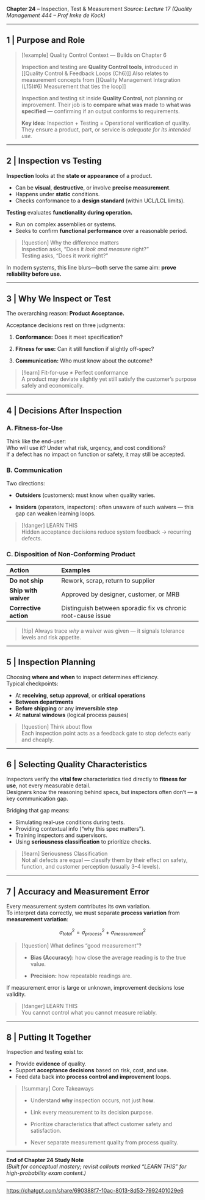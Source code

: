 
**Chapter 24** – Inspection, Test & Measurement
_Source: Lecture 17 (Quality Management 444 – Prof Imke de Kock)_

---

## 1 | Purpose and Role

> [!example] Quality Control Context — Builds on Chapter 6
>
> Inspection and testing are **Quality Control tools**, introduced in [[Quality Control & Feedback Loops (Ch6)]]
> Also relates to measurement concepts from [[Quality Management Integration (L15)#6) Measurement that ties the loop]]
>
> Inspection and testing sit inside **Quality Control**, not planning or improvement.
> Their job is to **compare what was made** to **what was specified** — confirming if an output conforms to requirements.
>
> **Key idea:**
> Inspection + Testing = Operational verification of quality.
> They ensure a product, part, or service is _adequate for its intended use._

---

## 2 | Inspection vs Testing

**Inspection** looks at the **state or appearance** of a product.

- Can be **visual**, **destructive**, or involve **precise measurement**.
- Happens under **static** conditions.
- Checks conformance to a **design standard** (within UCL/LCL limits).

**Testing** evaluates **functionality during operation.**

- Run on complex assemblies or systems.
- Seeks to confirm **functional performance** over a reasonable period.

> [!question] Why the difference matters  
> Inspection asks, “Does it _look and measure_ right?”  
> Testing asks, “Does it _work_ right?”

In modern systems, this line blurs—both serve the same aim: **prove reliability before use.**

---

## 3 | Why We Inspect or Test

The overarching reason: **Product Acceptance.**

Acceptance decisions rest on three judgments:

1. **Conformance:** Does it meet specification?
    
2. **Fitness for use:** Can it still function if slightly off-spec?
    
3. **Communication:** Who must know about the outcome?
    

> [!learn] Fit-for-use ≠ Perfect conformance  
> A product may deviate slightly yet still satisfy the customer’s purpose safely and economically.

---

## 4 | Decisions After Inspection

### A. Fitness-for-Use

Think like the end-user:  
Who will use it? Under what risk, urgency, and cost conditions?  
If a defect has no impact on function or safety, it may still be accepted.

### B. Communication

Two directions:

- **Outsiders** (customers): must know when quality varies.
    
- **Insiders** (operators, inspectors): often unaware of such waivers — this gap can weaken learning loops.
    

> [!danger] LEARN THIS  
> Hidden acceptance decisions reduce system feedback → recurring defects.

### C. Disposition of Non-Conforming Product

|Action|Examples|
|:--|:--|
|**Do not ship**|Rework, scrap, return to supplier|
|**Ship with waiver**|Approved by designer, customer, or MRB|
|**Corrective action**|Distinguish between sporadic fix vs chronic root-cause issue|

> [!tip] Always trace _why_ a waiver was given — it signals tolerance levels and risk appetite.

---

## 5 | Inspection Planning

Choosing **where and when** to inspect determines efficiency.  
Typical checkpoints:

- At **receiving**, **setup approval**, or **critical operations**
- **Between departments**
- **Before shipping** or any **irreversible step**
- At **natural windows** (logical process pauses)

> [!question] Think about flow  
> Each inspection point acts as a feedback gate to stop defects early and cheaply.

---

## 6 | Selecting Quality Characteristics

Inspectors verify the **vital few** characteristics tied directly to **fitness for use**, not every measurable detail.  
Designers know the reasoning behind specs, but inspectors often don’t — a key communication gap.

Bridging that gap means:

- Simulating real-use conditions during tests.
- Providing contextual info (“why this spec matters”).
- Training inspectors and supervisors.
- Using **seriousness classification** to prioritize checks.

> [!learn] Seriousness Classification  
> Not all defects are equal — classify them by their effect on safety, function, and customer perception (usually 3–4 levels).

---

## 7 | Accuracy and Measurement Error

Every measurement system contributes its own variation.  
To interpret data correctly, we must separate **process variation** from **measurement variation**:

$$
\sigma^2_{total} = \sigma^2_{process} + \sigma^2_{measurement}
$$

> [!question] What defines “good measurement”?
> 
> - **Bias (Accuracy):** how close the average reading is to the true value.
>     
> - **Precision:** how repeatable readings are.
>     

If measurement error is large or unknown, improvement decisions lose validity.

> [!danger] LEARN THIS  
> You cannot control what you cannot measure reliably.

---

## 8 | Putting It Together

Inspection and testing exist to:

- Provide **evidence** of quality.
- Support **acceptance decisions** based on risk, cost, and use.
- Feed data back into **process control and improvement** loops.

> [!summary] Core Takeaways
> 
> - Understand **why** inspection occurs, not just **how**.
>     
> - Link every measurement to its decision purpose.
>     
> - Prioritize characteristics that affect customer safety and satisfaction.
>     
> - Never separate measurement quality from process quality.
>     

---

**End of Chapter 24 Study Note**  
_(Built for conceptual mastery; revisit callouts marked “LEARN THIS” for high-probability exam content.)_

---

https://chatgpt.com/share/690388f7-10ac-8013-8d53-7992401029e6